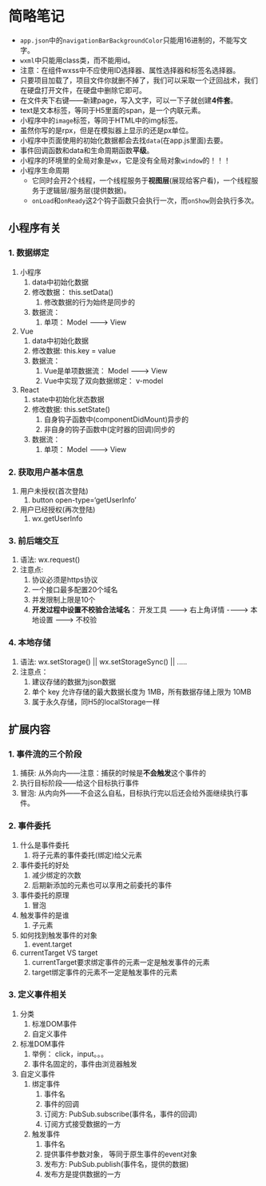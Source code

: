 # 简略笔记

* `app.json`中的`navigationBarBackgroundColor`只能用16进制的，不能写文字。 
* `wxml`中只能用class类，而不能用id。
* 注意：在组件wxss中不应使用ID选择器、属性选择器和标签名选择器。
* 只要项目加载了，项目文件你就删不掉了，我们可以采取一个迂回战术，我们在硬盘打开文件，在硬盘中删除它即可。
* 在文件夹下右键——新建page，写入文字，可以一下子就创建**4件套**。
* text是文本标签，等同于H5里面的span，是一个内联元素。
* 小程序中的`image`标签，等同于HTML中的img标签。
* 虽然你写的是rpx，但是在模拟器上显示的还是px单位。 
* 小程序中页面使用的初始化数据都会去找`data`(在app.js里面)去要。
* 事件回调函数和data和生命周期函数**平级**。
* 小程序的环境里的全局对象是`wx`，它是没有全局对象`window`的！！！
* 小程序生命周期
  * 它同时会开2个线程，一个线程服务于**视图层**(展现给客户看)，一个线程服务于逻辑层/服务层(提供数据)。
  * `onLoad`和`onReady`这2个钩子函数只会执行一次，而`onShow`则会执行多次。 

## 小程序有关

### 1.  数据绑定

1. 小程序
   1. data中初始化数据
   2. 修改数据： this.setData()
      1. 修改数据的行为始终是同步的
   3. 数据流： 
      1. 单项： Model ---> View
2. Vue
   1. data中初始化数据
   2. 修改数据: this.key = value
   3. 数据流： 
      1. Vue是单项数据流： Model ---> View
      2. Vue中实现了双向数据绑定： v-model
3. React
   1. state中初始化状态数据
   2. 修改数据: this.setState()
      1. 自身钩子函数中(componentDidMount)异步的
      2. 非自身的钩子函数中(定时器的回调)同步的
   3. 数据流： 
      1. 单项： Model ---> View

### 2. 获取用户基本信息

1. 用户未授权(首次登陆)
   1. button open-type=‘getUserInfo’
2. 用户已经授权(再次登陆)
   1. wx.getUserInfo

### 3. 前后端交互

1. 语法: wx.request()
2. 注意点: 
   1. 协议必须是https协议
   2. 一个接口最多配置20个域名
   3. 并发限制上限是10个
   4. **开发过程中设置不校验合法域名**： 开发工具 ---> 右上角详情 ----> 本地设置 ---> 不校验

### 4. 本地存储

1. 语法: wx.setStorage() || wx.setStorageSync() || .....
2. 注意点： 
   1. 建议存储的数据为json数据
   2. 单个 key 允许存储的最大数据长度为 1MB，所有数据存储上限为 10MB
   3. 属于永久存储，同H5的localStorage一样

## 扩展内容

### 1. 事件流的三个阶段

1. 捕获: 从外向内——注意：捕获的时候是**不会触发**这个事件的
2. 执行目标阶段——给这个目标执行事件
3. 冒泡: 从内向外——不会这么自私，目标执行完以后还会给外面继续执行事件。

### 2. 事件委托

1. 什么是事件委托
   1. 将子元素的事件委托(绑定)给父元素
2. 事件委托的好处
   1. 减少绑定的次数
   2. 后期新添加的元素也可以享用之前委托的事件
3. 事件委托的原理
   1. 冒泡
4. 触发事件的是谁
   1. 子元素
5. 如何找到触发事件的对象
   1. event.target
6. currentTarget VS target
   1. currentTarget要求绑定事件的元素一定是触发事件的元素
   2. target绑定事件的元素不一定是触发事件的元素

### 3. 定义事件相关

1. 分类
   1. 标准DOM事件
   2. 自定义事件
2. 标准DOM事件
   1. 举例： click，input。。。
   2. 事件名固定的，事件由浏览器触发
3. 自定义事件
   1. 绑定事件
      1. 事件名
      2. 事件的回调
      3. 订阅方: PubSub.subscribe(事件名，事件的回调)
      4. 订阅方式接受数据的一方
   2. 触发事件
      1. 事件名
      2. 提供事件参数对象， 等同于原生事件的event对象
      3. 发布方: PubSub.publish(事件名，提供的数据)
      4. 发布方是提供数据的一方































